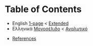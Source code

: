 Table of Contents
=================

* English
  [1-page](https://mozilla.github.io/pdf.js/web/viewer.html?file=https://raw.githubusercontent.com/li9i/CV/master/short/cv_alexandros_filotheou.pdf) < [Extended](https://mozilla.github.io/pdf.js/web/viewer.html?file=https://raw.githubusercontent.com/li9i/CV/master/full/cv_alexandros_filotheou.pdf)
* Ελληνικά
  [Μονοσέλιδο](https://mozilla.github.io/pdf.js/web/viewer.html?file=https://raw.githubusercontent.com/li9i/CV/master/%CF%83%CF%8D%CE%BD%CF%84%CE%BF%CE%BC%CE%BF/cv_alexandros_filotheou.pdf) < [Αναλυτικό](https://mozilla.github.io/pdf.js/web/viewer.html?file=https://raw.githubusercontent.com/li9i/CV/master/%CE%B1%CE%BD%CE%B1%CE%BB%CF%85%CF%84%CE%B9%CE%BA%CF%8C/cv_alexandros_filotheou.pdf)
- [References](https://mozilla.github.io/pdf.js/web/viewer.html?file=https://raw.githubusercontent.com/li9i/CV/master/references/references_alexandros_filotheou.pdf)
